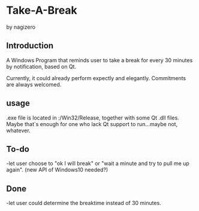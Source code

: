 # Take-A-Break
by nagizero

## Introduction

A Windows Program that reminds user to take a break for every 30 minutes by notification, based on Qt.

Currently, it could already perform expectly and elegantly. Commitments are always welcomed.

## usage

.exe file is located in :/Win32/Release, together with some Qt .dll files. Maybe that`s enough for one who lack Qt support to run...maybe not, whatever.

## To-do

-let user choose to "ok I will break" or "wait a minute and try to pull me up again". (new API of Windows10 needed?)

## Done

-let user could determine the breaktime instead of 30 minutes.
